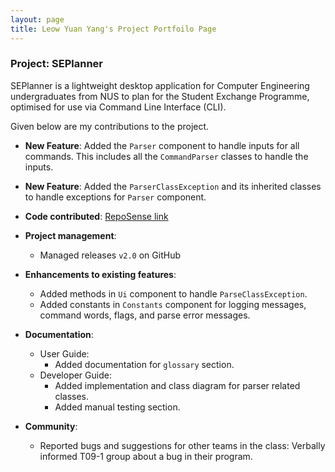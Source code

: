 ```yaml
---
layout: page
title: Leow Yuan Yang's Project Portfoilo Page
---
```

### Project: SEPlanner

SEPlanner is a lightweight desktop application for Computer Engineering undergraduates from NUS to plan for the Student
Exchange Programme, optimised for use via Command Line Interface (CLI).

Given below are my contributions to the project.

* **New Feature**: Added the `Parser` component to handle inputs for all commands. This includes all the `CommandParser` classes to handle the inputs.

* **New Feature**: Added the `ParserClassException` and its inherited classes to handle exceptions for `Parser` component.

* **Code contributed**: [RepoSense link](https://nus-cs2113-ay2122s1.github.io/tp-dashboard/?search=&sort=groupTitle&sortWithin=title&timeframe=commit&mergegroup=&groupSelect=groupByRepos&breakdown=true&checkedFileTypes=docs~functional-code~test-code~other&since=2021-09-25&tabOpen=true&tabType=authorship&zFR=false&tabAuthor=leowyy99&tabRepo=AY2122S1-CS2113T-T09-2%2Ftp%5Bmaster%5D&authorshipIsMergeGroup=false&authorshipFileTypes=docs~functional-code~test-code&authorshipIsBinaryFileTypeChecked=false)

* **Project management**:
    * Managed releases `v2.0` on GitHub

* **Enhancements to existing features**:
  * Added methods in `Ui` component to handle `ParseClassException`.
  * Added constants in `Constants` component for logging messages, command words, flags, and parse error messages.

* **Documentation**:
    * User Guide:
        * Added documentation for `glossary` section.
    * Developer Guide:
        * Added implementation and class diagram for parser related classes.
        * Added manual testing section.

* **Community**:
    * Reported bugs and suggestions for other teams in the class: Verbally informed T09-1 group about a bug in their program.